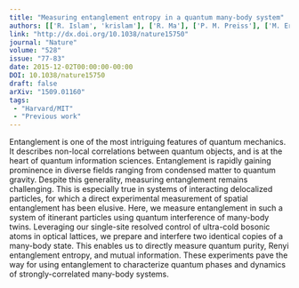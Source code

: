 ```yaml
---
title: "Measuring entanglement entropy in a quantum many-body system"
authors: [['R. Islam', 'krislam'], ['R. Ma'], ['P. M. Preiss'], ['M. Eric Tai'], ['A. Lukin'], ['M. Rispoli'], ['M. Greiner']]
link: "http://dx.doi.org/10.1038/nature15750"
journal: "Nature"
volume: "528"
issue: "77-83"
date: 2015-12-02T00:00:00-00:00
DOI: 10.1038/nature15750
draft: false
arXiv: "1509.01160"
tags:
 - "Harvard/MIT"
 - "Previous work"
---
```



Entanglement is one of the most intriguing features of quantum mechanics. It
describes non-local correlations between quantum objects, and is at the heart
of quantum information sciences. Entanglement is rapidly gaining prominence in
diverse fields ranging from condensed matter to quantum gravity. Despite this
generality, measuring entanglement remains challenging. This is especially true
in systems of interacting delocalized particles, for which a direct
experimental measurement of spatial entanglement has been elusive. Here, we
measure entanglement in such a system of itinerant particles using quantum
interference of many-body twins. Leveraging our single-site resolved control of
ultra-cold bosonic atoms in optical lattices, we prepare and interfere two
identical copies of a many-body state. This enables us to directly measure
quantum purity, Renyi entanglement entropy, and mutual information. These
experiments pave the way for using entanglement to characterize quantum phases
and dynamics of strongly-correlated many-body systems.
